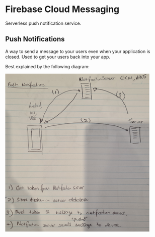 # Firebase Cloud Messaging

Serverless push notification service.

## Push Notifications

A way to send a message to your users even when your application is closed. Used to get your users back into your app.

Best explained by the following diagram:

<img src="./../../img/push_notifications.jpg" height=500></img>